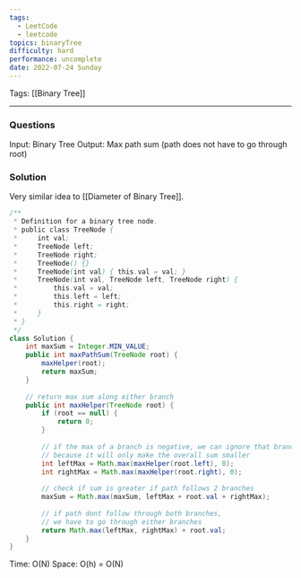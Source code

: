 ```yaml
---
tags:
  - LeetCode
  - leetcode
topics: binaryTree
difficulty: hard
performance: uncomplete
date: 2022-07-24 Sunday
---
```

Tags: [[Binary Tree]] 
- - - - - - - - - - - - - - - - - - - - - - - - - - - - -   
### Questions
Input: Binary Tree
Output: Max path sum (path does not have to go through root)

### Solution
Very similar idea to [[Diameter of Binary Tree]].

```Java
/**
 * Definition for a binary tree node.
 * public class TreeNode {
 *     int val;
 *     TreeNode left;
 *     TreeNode right;
 *     TreeNode() {}
 *     TreeNode(int val) { this.val = val; }
 *     TreeNode(int val, TreeNode left, TreeNode right) {
 *         this.val = val;
 *         this.left = left;
 *         this.right = right;
 *     }
 * }
 */
class Solution {
    int maxSum = Integer.MIN_VALUE;
    public int maxPathSum(TreeNode root) {
        maxHelper(root);
        return maxSum;
    }
    
    // return max sum along either branch
    public int maxHelper(TreeNode root) {
        if (root == null) {
            return 0;
        }
        
        // if the max of a branch is negative, we can ignore that branch
        // because it will only make the overall sum smaller
        int leftMax = Math.max(maxHelper(root.left), 0);
        int rightMax = Math.max(maxHelper(root.right), 0);
        
        // check if sum is greater if path follows 2 branches
        maxSum = Math.max(maxSum, leftMax + root.val + rightMax);
        
        // if path dont follow through both branches,
        // we have to go through either branches
        return Math.max(leftMax, rightMax) + root.val;
    }   
}
```

Time: O(N)
Space: O(h) = O(N)